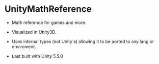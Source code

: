 # UnityMathReference



- Math reference for games and more.

- Visualized in Unity3D.

- Uses internal types (not Unity's) allowing it to be ported to any lang or enviroment.

- Last built with Unity 5.5.0